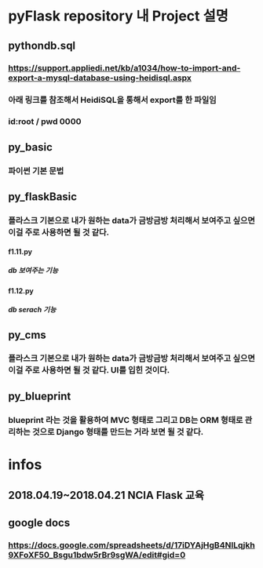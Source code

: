 # pyFlask repository 내 Project 설명

## pythondb.sql
### https://support.appliedi.net/kb/a1034/how-to-import-and-export-a-mysql-database-using-heidisql.aspx
### 아래 링크를 참조해서 HeidiSQL을 통해서 export를 한 파일임
### id:root / pwd 0000
## py_basic
### 파이썬 기본 문법
## py_flaskBasic
### 플라스크 기본으로 내가 원하는 data가 금방금방 처리해서 보여주고 싶으면 이걸 주로 사용하면 될 것 같다.
#### f1.11.py
##### db 보여주는 기능
#### f1.12.py
##### db serach 기능

## py_cms
### 플라스크 기본으로 내가 원하는 data가 금방금방 처리해서 보여주고 싶으면 이걸 주로 사용하면 될 것 같다. UI를 입힌 것이다.

## py_blueprint
### blueprint 라는 것을 활용하여 MVC 형태로 그리고 DB는 ORM 형태로 관리하는 것으로 Django 형태를 만드는 거라 보면 될 것 같다.

# infos
## 2018.04.19~2018.04.21 NCIA Flask 교육
## google docs
### https://docs.google.com/spreadsheets/d/17iDYAjHgB4NILqjkh9XFoXF50_Bsgu1bdw5rBr9sgWA/edit#gid=0